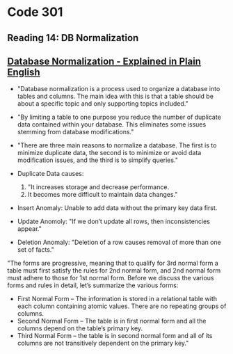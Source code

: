 # Code 301

## Reading 14: DB Normalization

## [Database Normalization - Explained in Plain English](https://www.essentialsql.com/get-ready-to-learn-sql-database-normalization-explained-in-simple-english/)

- "Database normalization is a process used to organize a database into tables and columns.  The main idea with this is that a table should be about a specific topic and only supporting topics included."

- "By limiting a table to one purpose you reduce the number of duplicate data contained within your database. This eliminates some issues stemming from database modifications."

- "There are three main reasons to normalize a database.  The first is to minimize duplicate data, the second is to minimize or avoid data modification issues, and the third is to simplify queries."

- Duplicate Data causes:
    1. "It increases storage and decrease performance.
    2. It becomes more difficult to maintain data changes."

- Insert Anomaly: Unable to add data without the  primary key data first. 

- Update Anomoly: "If we don’t update all rows, then inconsistencies appear."

- Deletion Anomaly: "Deletion of a row causes removal of more than one set of facts."

"The forms are progressive, meaning that to qualify for 3rd normal form a table must first satisfy the rules for 2nd normal form, and 2nd normal form must adhere to those for 1st normal form. Before we discuss the various forms and rules in detail, let’s summarize the various forms:

- First Normal Form – The information is stored in a relational table with each column containing atomic values. There are no repeating groups of columns.
- Second Normal Form – The table is in first normal form and all the columns depend on the table’s primary key.
- Third Normal Form – the table is in second normal form and all of its columns are not transitively dependent on the primary key."